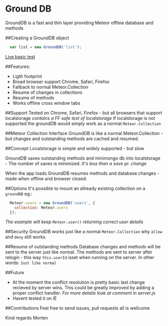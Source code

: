 Ground DB
=========
GroundDB is a fast and thin layer providing Meteor offline database and methods

##Creating a GroundDB object
```js
  var list = new GroundDB('list');
```

[Live basic test](http://grounddb.meteor.com/)

##Features:
* Ligth footprint
* Broad browser support Chrome, Safari, Firefox
* Fallback to normal Meteor.Collection
* Resume of changes in collections
* Resume of methods
* Works offline cross window tabs

##Support
Tested on Chrome, Safari, Firefox - but all browsers that support localstorage *contains a FF safe test of localstorage*
If localstorage is not supported the groundDB would simply work as a normal `Meteor.Collection`

##Meteor Collection Interface
GroundDB is like a normal Meteor.Collection - but changes and outstanding methods are cached and resumed.

##Concept
Localstorage is simple and widely supported - but slow

GroundDB saves outstanding methods and minimongo db into localstorage - The number of saves is minimized. *It's less than a save pr. change*

When the app loads GroundDB resumes methods and database changes - made when offline and browser closed.

##Options
It's possible to mount an allready existing collection on a `groundDB` eg.:
```js
  Meteor.users = new GroundDB('users', {
    collection: Meteor.users
  });
```
*The example will keep `Meteor.user()` returning correct user details*

##Security
GroundDB works just like a normal `Meteor.Collection` why `allow` and `deny` still works.

##Resume of outstanding methods
Database changes and methods will be sent to the server just like normal. The methods are sent to server after relogin - this way `this.userId` isset when running on the server. In other words: `Just like normal`

##Future
* At the moment the conflict resolution is pretty basic last change recieved by server wins. This could be greatly improved by adding a proper conflict handler. *For more details look at comment in server.js*
* Havent tested it on IE

##Contributions
Feel free to send issues, pull requests all is wellcome

Kind regards Morten

